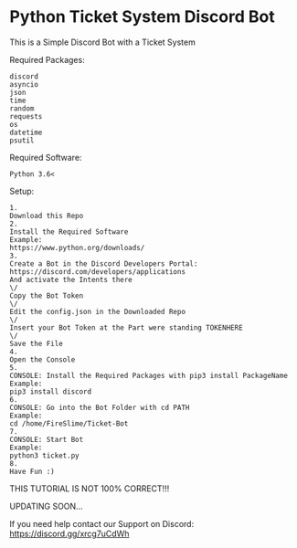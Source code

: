 # Python Ticket System Discord Bot
This is a Simple Discord Bot with a Ticket System

Required Packages:
```
discord
asyncio
json
time
random
requests
os
datetime
psutil
```
Required Software:
```
Python 3.6<
```

Setup:
```
1. 
Download this Repo
2.
Install the Required Software
Example:
https://www.python.org/downloads/
3.
Create a Bot in the Discord Developers Portal: 
https://discord.com/developers/applications 
And activate the Intents there
\/
Copy the Bot Token
\/
Edit the config.json in the Downloaded Repo
\/
Insert your Bot Token at the Part were standing TOKENHERE
\/
Save the File
4.
Open the Console
5.
CONSOLE: Install the Required Packages with pip3 install PackageName
Example:
pip3 install discord
6.
CONSOLE: Go into the Bot Folder with cd PATH 
Example:
cd /home/FireSlime/Ticket-Bot
7. 
CONSOLE: Start Bot
Example:
python3 ticket.py
8.
Have Fun :)
```


THIS TUTORIAL IS NOT 100% CORRECT!!!

UPDATING SOON...


If you need help contact our Support on Discord:
https://discord.gg/xrcg7uCdWh
